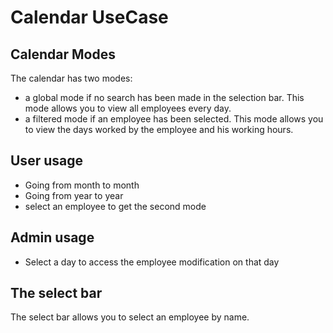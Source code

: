 # Calendar UseCase

## Calendar Modes

The calendar has two modes:

- a global mode if no search has been made in the selection bar. This mode allows you to view all employees every day.
- a filtered mode if an employee has been selected. This mode allows you to view the days worked by the employee and his working hours.

## User usage

- Going from month to month
- Going from year to year
- select an employee to get the second mode

## Admin usage

- Select a day to access the employee modification on that day

## The select bar

The select bar allows you to select an employee by name.

